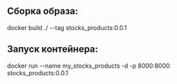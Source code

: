 ## Сборка образа:

docker build ./ --tag stocks_products:0.0.1

## Запуск контейнера:

docker run --name my_stocks_products -d -p 8000:8000 stocks_products:0.0.1

